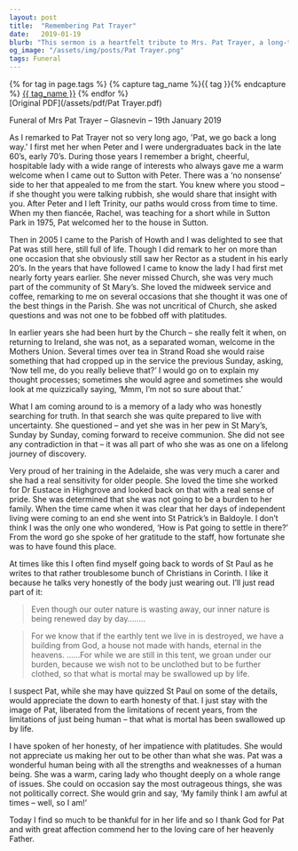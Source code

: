 ```yaml
---
layout: post
title:  "Remembering Pat Trayer"
date:   2019-01-19
blurb: "This sermon is a heartfelt tribute to Mrs. Pat Trayer, a long-time member of the St Mary's Parish. It recounts her journey of faith, her questioning nature, and her dedication to the church. Despite her struggles and criticisms of the church, she remained a steadfast believer. The sermon also highlights her caring nature, especially towards the elderly, and her time working for Dr. Eustace in Highgrove."
og_image: "/assets/img/posts/Pat Trayer.png"
tags: Funeral
---    
```

<div class="tag-pills">
  {% for tag in page.tags %}
    {% capture tag_name %}{{ tag }}{% endcapture %}
    <a href="{{ site.baseurl }}/tag/{{ tag_name | slugify }}" class="tag-pill">{{ tag_name }}</a>
  {% endfor %}
</div>
[Original PDF](/assets/pdf/Pat Trayer.pdf)

Funeral of Mrs Pat Trayer – Glasnevin – 19th January 2019

As I remarked to Pat Trayer not so very long ago, 'Pat, we go back a long way.' I first met her when Peter and I were undergraduates back in the late 60’s, early 70’s. During those years I remember a bright, cheerful, hospitable lady with a wide range of interests who always gave me a warm welcome when I came out to Sutton with Peter. There was a ‘no nonsense’ side to her that appealed to me from the start. You knew where you stood – if she thought you were talking rubbish, she would share that insight with you. After Peter and I left Trinity, our paths would cross from time to time. When my then fiancée, Rachel, was teaching for a short while in Sutton Park in 1975, Pat welcomed her to the house in Sutton.

Then in 2005 I came to the Parish of Howth and I was delighted to see that Pat was still here, still full of life. Though I did remark to her on more than one occasion that she obviously still saw her Rector as a student in his early 20’s. In the years that have followed I came to know the lady I had first met nearly forty years earlier. She never missed Church, she was very much part of the community of St Mary’s. She loved the midweek service and coffee, remarking to me on several occasions that she thought it was one of the best things in the Parish. She was not uncritical of Church, she asked questions and was not one to be fobbed off with platitudes.

In earlier years she had been hurt by the Church – she really felt it when, on returning to Ireland, she was not, as a separated woman, welcome in the Mothers Union. Several times over tea in Strand Road she would raise something that had cropped up in the service the previous Sunday, asking, ‘Now tell me, do you really believe that?’ I would go on to explain my thought processes; sometimes she would agree and sometimes she would look at me quizzically saying, ‘Mmm, I’m not so sure about that.’

What I am coming around to is a memory of a lady who was honestly searching for truth. In that search she was quite prepared to live with uncertainty. She questioned – and yet she was in her pew in St Mary’s, Sunday by Sunday, coming forward to receive communion. She did not see any contradiction in that – it was all part of who she was as one on a lifelong journey of discovery.

Very proud of her training in the Adelaide, she was very much a carer and she had a real sensitivity for older people. She loved the time she worked for Dr Eustace in Highgrove and looked back on that with a real sense of pride. She was determined that she was not going to be a burden to her family. When the time came when it was clear that her days of independent living were coming to an end she went into St Patrick’s in Baldoyle. I don’t think I was the only one who wondered, ‘How is Pat going to settle in there?’ From the word go she spoke of her gratitude to the staff, how fortunate she was to have found this place.

At times like this I often find myself going back to words of St Paul as he writes to that rather troublesome bunch of Christians in Corinth. I like it because he talks very honestly of the body just wearing out. I’ll just read part of it:

> Even though our outer nature is wasting away, our inner nature is being renewed day by day……..

> For we know that if the earthly tent we live in is destroyed, we have a building from God, a house not made with hands, eternal in the heavens. ……For while we are still in this tent, we groan under our burden, because we wish not to be unclothed but to be further clothed, so that what is mortal may be swallowed up by life.

I suspect Pat, while she may have quizzed St Paul on some of the details, would appreciate the down to earth honesty of that. I just stay with the image of Pat, liberated from the limitations of recent years, from the limitations of just being human – that what is mortal has been swallowed up by life.

I have spoken of her honesty, of her impatience with platitudes. She would not appreciate us making her out to be other than what she was. Pat was a wonderful human being with all the strengths and weaknesses of a human being. She was a warm, caring lady who thought deeply on a whole range of issues. She could on occasion say the most outrageous things, she was not politically correct. She would grin and say, ‘My family think I am awful at times – well, so I am!’

Today I find so much to be thankful for in her life and so I thank God for Pat and with great affection commend her to the loving care of her heavenly Father.
